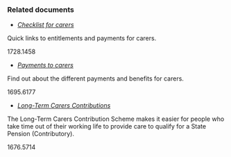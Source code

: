 ###  Related documents

  * [ _Checklist for carers_ ](/en/birth-family-relationships/older-people/checklist-carers/)

Quick links to entitlements and payments for carers.

1728.1458

  * [ _Payments to carers_ ](/en/social-welfare/carers/payments-to-carers/)

Find out about the different payments and benefits for carers.

1695.6177

  * [ _Long-Term Carers Contributions_ ](/en/social-welfare/irish-social-welfare-system/social-insurance-prsi/long-term-carers-contributions/)

The Long-Term Carers Contribution Scheme makes it easier for people who take
time out of their working life to provide care to qualify for a State Pension
(Contributory).

1676.5714
